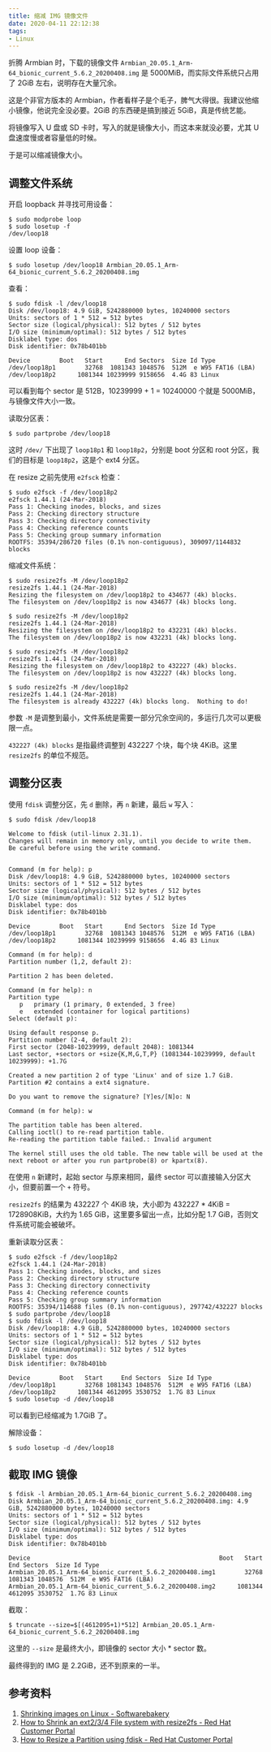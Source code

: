 ```yaml
---
title: 缩减 IMG 镜像文件
date: 2020-04-11 22:12:38
tags:
- Linux
---
```


折腾 Armbian 时，下载的镜像文件 `Armbian_20.05.1_Arm-64_bionic_current_5.6.2_20200408.img` 是 5000MiB，而实际文件系统只占用了 2GiB 左右，说明存在大量冗余。

这是个非官方版本的 Armbian，作者看样子是个毛子，脾气大得很。我建议他缩小镜像，他说完全没必要。2GiB 的东西硬是搞到接近 5GiB，真是传统艺能。

将镜像写入 U 盘或 SD 卡时，写入的就是镜像大小，而这本来就没必要，尤其 U 盘速度慢或者容量低的时候。

于是可以缩减镜像大小。

<!-- more -->

## 调整文件系统

开启 loopback 并寻找可用设备：

```shell
$ sudo modprobe loop
$ sudo losetup -f
/dev/loop18
```

设置 loop 设备：

```shell
$ sudo losetup /dev/loop18 Armbian_20.05.1_Arm-64_bionic_current_5.6.2_20200408.img
```

查看：

```shell
$ sudo fdisk -l /dev/loop18
Disk /dev/loop18: 4.9 GiB, 5242880000 bytes, 10240000 sectors
Units: sectors of 1 * 512 = 512 bytes
Sector size (logical/physical): 512 bytes / 512 bytes
I/O size (minimum/optimal): 512 bytes / 512 bytes
Disklabel type: dos
Disk identifier: 0x78b401bb

Device        Boot   Start      End Sectors  Size Id Type
/dev/loop18p1        32768  1081343 1048576  512M  e W95 FAT16 (LBA)
/dev/loop18p2      1081344 10239999 9158656  4.4G 83 Linux
```

可以看到每个 sector 是 512B，10239999 + 1 = 10240000 个就是 5000MiB，与镜像文件大小一致。

读取分区表：

```shell
$ sudo partprobe /dev/loop18
```

这时 `/dev/` 下出现了 `loop18p1` 和 `loop18p2`，分别是 boot 分区和 root 分区，我们的目标是 `loop18p2`，这是个 ext4 分区。

在 resize 之前先使用 `e2fsck` 检查：

```shell
$ sudo e2fsck -f /dev/loop18p2
e2fsck 1.44.1 (24-Mar-2018)
Pass 1: Checking inodes, blocks, and sizes
Pass 2: Checking directory structure
Pass 3: Checking directory connectivity
Pass 4: Checking reference counts
Pass 5: Checking group summary information
ROOTFS: 35394/286720 files (0.1% non-contiguous), 309097/1144832 blocks
```

缩减文件系统：

```shell
$ sudo resize2fs -M /dev/loop18p2 
resize2fs 1.44.1 (24-Mar-2018)
Resizing the filesystem on /dev/loop18p2 to 434677 (4k) blocks.
The filesystem on /dev/loop18p2 is now 434677 (4k) blocks long.

$ sudo resize2fs -M /dev/loop18p2 
resize2fs 1.44.1 (24-Mar-2018)
Resizing the filesystem on /dev/loop18p2 to 432231 (4k) blocks.
The filesystem on /dev/loop18p2 is now 432231 (4k) blocks long.

$ sudo resize2fs -M /dev/loop18p2 
resize2fs 1.44.1 (24-Mar-2018)
Resizing the filesystem on /dev/loop18p2 to 432227 (4k) blocks.
The filesystem on /dev/loop18p2 is now 432227 (4k) blocks long.

$ sudo resize2fs -M /dev/loop18p2 
resize2fs 1.44.1 (24-Mar-2018)
The filesystem is already 432227 (4k) blocks long.  Nothing to do!
```

参数 `-M` 是调整到最小，文件系统是需要一部分冗余空间的，多运行几次可以更极限一点。

`432227 (4k) blocks` 是指最终调整到 432227 个块，每个块 4KiB。这里 `resize2fs` 的单位不规范。

## 调整分区表

使用 `fdisk` 调整分区，先 `d` 删除，再 `n` 新建，最后 `w` 写入：

```shell
$ sudo fdisk /dev/loop18

Welcome to fdisk (util-linux 2.31.1).
Changes will remain in memory only, until you decide to write them.
Be careful before using the write command.


Command (m for help): p
Disk /dev/loop18: 4.9 GiB, 5242880000 bytes, 10240000 sectors
Units: sectors of 1 * 512 = 512 bytes
Sector size (logical/physical): 512 bytes / 512 bytes
I/O size (minimum/optimal): 512 bytes / 512 bytes
Disklabel type: dos
Disk identifier: 0x78b401bb

Device        Boot   Start      End Sectors  Size Id Type
/dev/loop18p1        32768  1081343 1048576  512M  e W95 FAT16 (LBA)
/dev/loop18p2      1081344 10239999 9158656  4.4G 83 Linux

Command (m for help): d
Partition number (1,2, default 2): 

Partition 2 has been deleted.

Command (m for help): n
Partition type
   p   primary (1 primary, 0 extended, 3 free)
   e   extended (container for logical partitions)
Select (default p): 

Using default response p.
Partition number (2-4, default 2): 
First sector (2048-10239999, default 2048): 1081344
Last sector, +sectors or +size{K,M,G,T,P} (1081344-10239999, default 10239999): +1.7G

Created a new partition 2 of type 'Linux' and of size 1.7 GiB.
Partition #2 contains a ext4 signature.

Do you want to remove the signature? [Y]es/[N]o: N

Command (m for help): w

The partition table has been altered.
Calling ioctl() to re-read partition table.
Re-reading the partition table failed.: Invalid argument

The kernel still uses the old table. The new table will be used at the next reboot or after you run partprobe(8) or kpartx(8).
```

在使用 `n` 新建时，起始 sector 与原来相同，最终 sector 可以直接输入分区大小，但要前置一个 `+` 符号。

`resize2fs` 的结果为 432227 个 4KiB 块，大小即为 432227 * 4KiB = 1728908KiB，大约为 1.65 GiB，这里要多留出一点，比如分配 1.7 GiB，否则文件系统可能会被破坏。

重新读取分区表：

```shell
$ sudo e2fsck -f /dev/loop18p2
e2fsck 1.44.1 (24-Mar-2018)
Pass 1: Checking inodes, blocks, and sizes
Pass 2: Checking directory structure
Pass 3: Checking directory connectivity
Pass 4: Checking reference counts
Pass 5: Checking group summary information
ROOTFS: 35394/114688 files (0.1% non-contiguous), 297742/432227 blocks
$ sudo partprobe /dev/loop18
$ sudo fdisk -l /dev/loop18
Disk /dev/loop18: 4.9 GiB, 5242880000 bytes, 10240000 sectors
Units: sectors of 1 * 512 = 512 bytes
Sector size (logical/physical): 512 bytes / 512 bytes
I/O size (minimum/optimal): 512 bytes / 512 bytes
Disklabel type: dos
Disk identifier: 0x78b401bb

Device        Boot   Start     End Sectors  Size Id Type
/dev/loop18p1        32768 1081343 1048576  512M  e W95 FAT16 (LBA)
/dev/loop18p2      1081344 4612095 3530752  1.7G 83 Linux
$ sudo losetup -d /dev/loop18
```

可以看到已经缩减为 1.7GiB 了。

解除设备：

```shell
$ sudo losetup -d /dev/loop18
```

## 截取 IMG 镜像

```shell
$ fdisk -l Armbian_20.05.1_Arm-64_bionic_current_5.6.2_20200408.img
Disk Armbian_20.05.1_Arm-64_bionic_current_5.6.2_20200408.img: 4.9 GiB, 5242880000 bytes, 10240000 sectors
Units: sectors of 1 * 512 = 512 bytes
Sector size (logical/physical): 512 bytes / 512 bytes
I/O size (minimum/optimal): 512 bytes / 512 bytes
Disklabel type: dos
Disk identifier: 0x78b401bb

Device                                                    Boot   Start     End Sectors  Size Id Type
Armbian_20.05.1_Arm-64_bionic_current_5.6.2_20200408.img1        32768 1081343 1048576  512M  e W95 FAT16 (LBA)
Armbian_20.05.1_Arm-64_bionic_current_5.6.2_20200408.img2      1081344 4612095 3530752  1.7G 83 Linux
```

截取：

```shell
$ truncate --size=$[(4612095+1)*512] Armbian_20.05.1_Arm-64_bionic_current_5.6.2_20200408.img
```

这里的 `--size` 是最终大小，即镜像的 sector 大小 * sector 数。

最终得到的 IMG 是 2.2GiB，还不到原来的一半。

## 参考资料

1. [Shrinking images on Linux - Softwarebakery](https://softwarebakery.com/shrinking-images-on-linux)
2. [How to Shrink an ext2/3/4 File system with resize2fs - Red Hat Customer Portal](https://access.redhat.com/articles/1196333)
3. [How to Resize a Partition using fdisk - Red Hat Customer Portal](https://access.redhat.com/articles/1190213)
